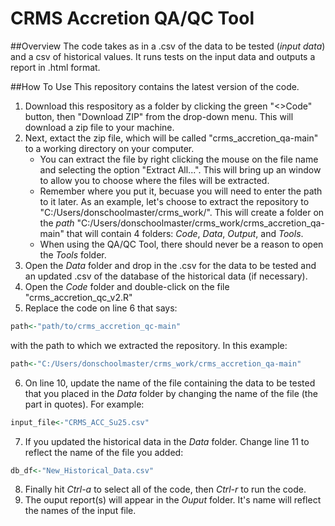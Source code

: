 # CRMS Accretion QA/QC Tool

##Overview
The code takes as in a .csv of the data to be tested (_input data_) and a csv of historical values. It runs tests on the input data and outputs a report in .html format.

##How To Use
This repository contains the latest version of the code. 
1. Download this respository as a folder by clicking the green "<>Code" button, then "Download ZIP" from the drop-down menu. This will download a zip file to your machine. 
2. Next, extact the zip file, which will be called "crms\_accretion\_qa-main" to a working directory on your computer.
   * You can extract the file by right clicking the mouse on the file name and selecting the option "Extract All...". This will bring up an window to allow you to choose where the files will be extracted.
   * Remember where you put it, becuase you will need to enter the path to it later. As an example, let's choose to extract the repository to "C:/Users/donschoolmaster/crms_work/". This will create a folder on the _path_  "C:/Users/donschoolmaster/crms\_work/crms\_accretion\_qa-main" that will contain 4 folders: _Code_, _Data_, _Output_, and _Tools_.
   * When using the QA/QC Tool, there should never be a reason to open the _Tools_ folder.
3. Open the _Data_ folder and drop in the .csv for the data to be tested and an updated .csv of the database of the historical data (if necessary).
4. Open the _Code_ folder and double-click on the file "crms\_accretion\_qc\_v2.R"
5. Replace the code on line 6 that says:
```r
path<-"path/to/crms_accretion_qc-main"
```
with the path to which we extracted the repository. In this example:
```r
path<-"C:/Users/donschoolmaster/crms_work/crms_accretion_qa-main"
```
6. On line 10, update the name of the file containing the data to be tested that you placed in the _Data_ folder by changing the name of the file (the part in quotes). For example:
```r
input_file<-"CRMS_ACC_Su25.csv"
```
7. If you updated the historical data in the _Data_ folder. Change line 11 to reflect the name of the file you added:
```r
db_df<-"New_Historical_Data.csv"
```
8. Finally hit _Ctrl-a_ to select all of the code, then _Ctrl-r_ to run the code. 
9. The ouput report(s) will appear in the _Ouput_ folder. It's name will reflect the names of the input file. 